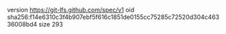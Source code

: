 version https://git-lfs.github.com/spec/v1
oid sha256:f14e6310c3f4b907ebf5f616c1851de0155cc75285c72520d304c46336008bd4
size 293
